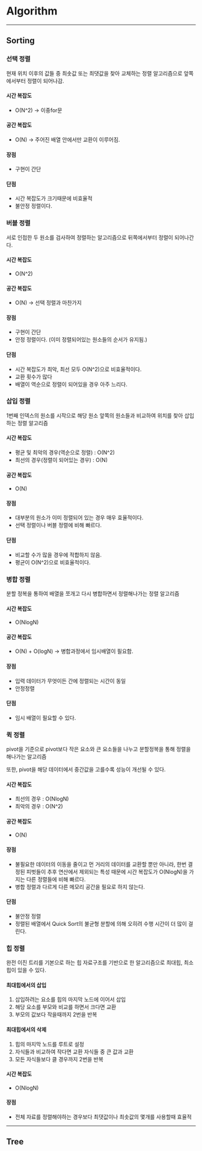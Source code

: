 # Algorithm

----

## Sorting

### 선택 정렬

현재 위치 이후의 값들 중 최솟값 또는 최댓값을 찾아 교체하는 정렬 알고리즘으로 앞쪽에서부터 정렬이 되어나감.

#### 시간 복잡도 

- O(N^2) -> 이중for문

#### 공간 복잡도

- O(N) -> 주어진 배열 안에서만 교환이 이루어짐.

#### 장점

- 구현이 간단

#### 단점

- 시간 복잡도가 크기때문에 비효율적
- 불안정 정렬이다.



### 버블 정렬

서로 인접한 두 원소를 검사하여 정렬하는 알고리즘으로 뒤쪽에서부터 정렬이 되어나간다.

#### 시간 복잡도

- O(N^2)

#### 공간 복잡도

- O(N) -> 선택 정렬과 마찬가지

#### 장점

- 구현이 간단
- 안정 정렬이다. (이미 정렬되어있는 원소들의 순서가 유지됨.)

#### 단점

- 시간 복잡도가 최악, 최선 모두 O(N^2)으로 비효율적이다.
- 교환 횟수가 많다
- 배열이 역순으로 정렬이 되어있을 경우 아주 느리다.



### 삽입 정렬

1번째 인덱스의 원소를 시작으로 해당 원소 앞쪽의 원소들과 비교하여 위치를 찾아 삽입하는 정렬 알고리즘

#### 시간 복잡도

- 평균 및 최악의 경우(역순으로 정렬) : O(N^2)
- 최선의 경우(정렬이 되어있는 경우) : O(N)

#### 공간 복잡도

- O(N)

#### 장점

- 대부분의 원소가 이미 정렬되어 있는 경우 매우 효율적이다.
- 선택 정렬이나 버블 정렬에 비해 빠르다.

#### 단점

- 비교할 수가 많을 경우에 적합하지 않음.
- 평균이 O(N^2)으로 비효율적이다.



### 병합 정렬

분할 정복을 통하여 배열을 쪼개고 다시 병합하면서 정렬해나가는 정렬 알고리즘

#### 시간 복잡도

- O(NlogN)

#### 공간 복잡도

- O(N) + O(logN) -> 병합과정에서 임시배열이 필요함.

#### 장점

- 입력 데이터가 무엇이든 간에 정렬되는 시간이 동일
- 안정정렬

#### 단점

- 임시 배열이 필요할 수 있다.



### 퀵 정렬

pivot을 기준으로 pivot보다 작은 요소와 큰 요소들을 나누고 분할정복을 통해 정렬을 해나가는 알고리즘

또한, pivot을 해당 데이터에서 중간값을 고를수록 성능이 개선될 수 있다.

#### 시간 복잡도

- 최선의 경우 : O(NlogN)
- 최악의 경우 : O(N^2)

#### 공간 복잡도

- O(N)

#### 장점

- 불필요한 데이터의 이동을 줄이고 먼 거리의 데이터를 교환할 뿐만 아니라, 한번 결정된 피벗들이 추후 연산에서 제외되는 특성 때문에 시간 복잡도가 O(NlogN)을 가지는 다른 정렬들에 비해 빠르다.
- 병합 정렬과 다르게 다른 메모리 공간을 필요로 하지 않는다.

#### 단점

- 불안정 정렬
- 정렬된 배열에서 Quick Sort의 불균형 분할에 의해 오히려 수행 시간이 더 많이 걸린다.



### 힙 정렬

완전 이진 트리를 기본으로 하는 힙 자료구조를 기반으로 한 알고리즘으로 최대힙, 최소힙이 있을 수 있다.

#### 최대힙에서의 삽입

1. 삽입하려는 요소를 힙의 마지막 노드에 이어서 삽입
2. 해당 요소를 부모와 비교를 하면서 크다면 교환
3. 부모의 값보다 작을때까지 2번을 반복

#### 최대힙에서의 삭제

1. 힙의 마지막 노드를 루트로 설정
2. 자식들과 비교하여 작다면 교환 자식들 중 큰 값과 교환
3. 모든 자식들보다 클 경우까지 2번을 반복

#### 시간 복잡도

- O(NlogN)

#### 장점

- 전체 자료를 정렬해야하는 경우보다 최댓값이나 최솟값의 몇개를 사용할때 효율적

----

## Tree





